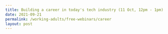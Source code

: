 ```yaml
---
title: Building a career in today's tech industry (11 Oct, 12pm - 1pm)
date: 2021-09-21
permalink: /working-adults/free-webinars/career
layout: post
---
```


